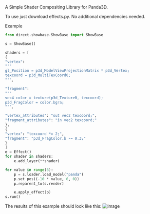 A Simple Shader Compositing Library for Panda3D.

To use just download effects.py. No additional dependencies needed.

Example

```python
from direct.showbase.ShowBase import ShowBase

s = ShowBase()

shaders = [
{
"vertex":
"""
gl_Position = p3d_ModelViewProjectionMatrix * p3d_Vertex;
texcoord = p3d_MultiTexCoord0;
""",

"fragment":
"""
vec4 color = texture(p3d_Texture0, texcoord);
p3d_FragColor = color.bgra;
""",

"vertex_attributes": "out vec2 texcoord;",
"fragment_attributes": "in vec2 texcoord;"
},
{
"vertex": "texcoord *= 2;",
"fragment": "p3d_FragColor.b -= 0.3;"
}
]
e = Effect()
for shader in shaders:
    e.add_layer(**shader)

for value in range(3):
    p = s.loader.load_model("panda")
    p.set_pos((-10 * value, 0, 0))
    p.reparent_to(s.render)

    e.apply_effect(p)
s.run()

```

The results of this example should look like this:
![image](https://github.com/raytopianprojects/Effects/assets/54505044/a9844204-db2b-4045-a4a0-62a388590e59)

